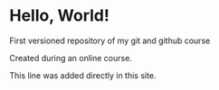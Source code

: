 # Hello, World!
 First versioned repository of my git and github course

Created during an online course.

This line was added directly in this site.
